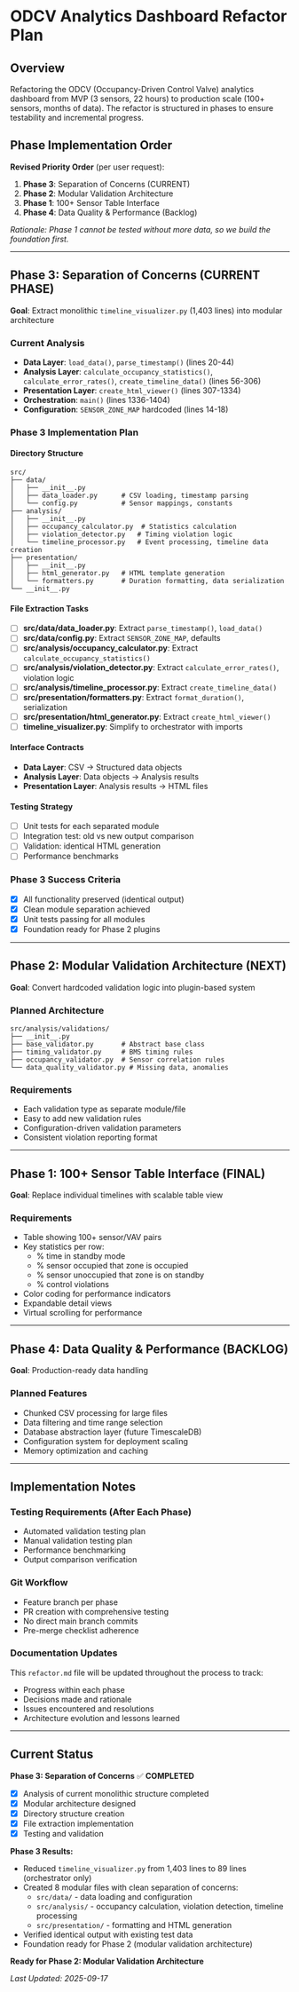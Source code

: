 # ODCV Analytics Dashboard Refactor Plan

## Overview
Refactoring the ODCV (Occupancy-Driven Control Valve) analytics dashboard from MVP (3 sensors, 22 hours) to production scale (100+ sensors, months of data). The refactor is structured in phases to ensure testability and incremental progress.

## Phase Implementation Order
**Revised Priority Order** (per user request):
1. **Phase 3**: Separation of Concerns (CURRENT)
2. **Phase 2**: Modular Validation Architecture
3. **Phase 1**: 100+ Sensor Table Interface
4. **Phase 4**: Data Quality & Performance (Backlog)

*Rationale: Phase 1 cannot be tested without more data, so we build the foundation first.*

---

## Phase 3: Separation of Concerns (CURRENT PHASE)
**Goal**: Extract monolithic `timeline_visualizer.py` (1,403 lines) into modular architecture

### Current Analysis
- **Data Layer**: `load_data()`, `parse_timestamp()` (lines 20-44)
- **Analysis Layer**: `calculate_occupancy_statistics()`, `calculate_error_rates()`, `create_timeline_data()` (lines 56-306)
- **Presentation Layer**: `create_html_viewer()` (lines 307-1334)
- **Orchestration**: `main()` (lines 1336-1404)
- **Configuration**: `SENSOR_ZONE_MAP` hardcoded (lines 14-18)

### Phase 3 Implementation Plan

#### Directory Structure
```
src/
├── data/
│   ├── __init__.py
│   ├── data_loader.py      # CSV loading, timestamp parsing
│   └── config.py           # Sensor mappings, constants
├── analysis/
│   ├── __init__.py
│   ├── occupancy_calculator.py  # Statistics calculation
│   ├── violation_detector.py   # Timing violation logic
│   └── timeline_processor.py   # Event processing, timeline data creation
├── presentation/
│   ├── __init__.py
│   ├── html_generator.py   # HTML template generation
│   └── formatters.py       # Duration formatting, data serialization
└── __init__.py
```

#### File Extraction Tasks
- [ ] **src/data/data_loader.py**: Extract `parse_timestamp()`, `load_data()`
- [ ] **src/data/config.py**: Extract `SENSOR_ZONE_MAP`, defaults
- [ ] **src/analysis/occupancy_calculator.py**: Extract `calculate_occupancy_statistics()`
- [ ] **src/analysis/violation_detector.py**: Extract `calculate_error_rates()`, violation logic
- [ ] **src/analysis/timeline_processor.py**: Extract `create_timeline_data()`
- [ ] **src/presentation/formatters.py**: Extract `format_duration()`, serialization
- [ ] **src/presentation/html_generator.py**: Extract `create_html_viewer()`
- [ ] **timeline_visualizer.py**: Simplify to orchestrator with imports

#### Interface Contracts
- **Data Layer**: CSV → Structured data objects
- **Analysis Layer**: Data objects → Analysis results
- **Presentation Layer**: Analysis results → HTML files

#### Testing Strategy
- [ ] Unit tests for each separated module
- [ ] Integration test: old vs new output comparison
- [ ] Validation: identical HTML generation
- [ ] Performance benchmarks

### Phase 3 Success Criteria
- [x] All functionality preserved (identical output)
- [x] Clean module separation achieved
- [x] Unit tests passing for all modules
- [x] Foundation ready for Phase 2 plugins

---

## Phase 2: Modular Validation Architecture (NEXT)
**Goal**: Convert hardcoded validation logic into plugin-based system

### Planned Architecture
```
src/analysis/validations/
├── __init__.py
├── base_validator.py       # Abstract base class
├── timing_validator.py     # BMS timing rules
├── occupancy_validator.py  # Sensor correlation rules
└── data_quality_validator.py # Missing data, anomalies
```

### Requirements
- Each validation type as separate module/file
- Easy to add new validation rules
- Configuration-driven validation parameters
- Consistent violation reporting format

---

## Phase 1: 100+ Sensor Table Interface (FINAL)
**Goal**: Replace individual timelines with scalable table view

### Requirements
- Table showing 100+ sensor/VAV pairs
- Key statistics per row:
  - % time in standby mode
  - % sensor occupied that zone is occupied
  - % sensor unoccupied that zone is on standby
  - % control violations
- Color coding for performance indicators
- Expandable detail views
- Virtual scrolling for performance

---

## Phase 4: Data Quality & Performance (BACKLOG)
**Goal**: Production-ready data handling

### Planned Features
- Chunked CSV processing for large files
- Data filtering and time range selection
- Database abstraction layer (future TimescaleDB)
- Configuration system for deployment scaling
- Memory optimization and caching

---

## Implementation Notes

### Testing Requirements (After Each Phase)
- Automated validation testing plan
- Manual validation testing plan
- Performance benchmarking
- Output comparison verification

### Git Workflow
- Feature branch per phase
- PR creation with comprehensive testing
- No direct main branch commits
- Pre-merge checklist adherence

### Documentation Updates
This `refactor.md` file will be updated throughout the process to track:
- Progress within each phase
- Decisions made and rationale
- Issues encountered and resolutions
- Architecture evolution and lessons learned

---

## Current Status
**Phase 3: Separation of Concerns** ✅ **COMPLETED**
- [x] Analysis of current monolithic structure completed
- [x] Modular architecture designed
- [x] Directory structure creation
- [x] File extraction implementation
- [x] Testing and validation

**Phase 3 Results:**
- Reduced `timeline_visualizer.py` from 1,403 lines to 89 lines (orchestrator only)
- Created 8 modular files with clean separation of concerns:
  - `src/data/` - data loading and configuration
  - `src/analysis/` - occupancy calculation, violation detection, timeline processing
  - `src/presentation/` - formatting and HTML generation
- Verified identical output with existing test data
- Foundation ready for Phase 2 (modular validation architecture)

**Ready for Phase 2: Modular Validation Architecture**

*Last Updated: 2025-09-17*